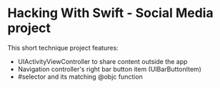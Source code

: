 # Hacking With Swift - Social Media project

This short technique project features:
- UIActivityViewController to share content outside the app
- Navigation controller's right bar button item (UIBarButtonItem)
- #selector and its matching @objc function
